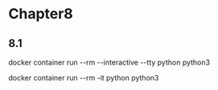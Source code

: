 # Chapter8

## 8.1

docker container run --rm --interactive --tty python python3

docker container run --rm -it python python3
